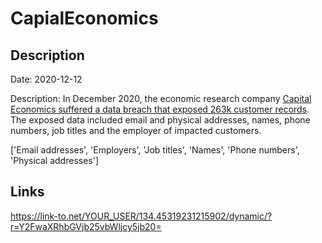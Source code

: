 # CapialEconomics

## Description

Date: 2020-12-12

Description:
In December 2020, the economic research company <a href="https://securityaffairs.co/wordpress/113581/deep-web/capital-economics-data-leak.html" target="_blank" rel="noopener">Capital Economics suffered a data breach that exposed 263k customer records</a>. The exposed data included email and physical addresses, names, phone numbers, job titles and the employer of impacted customers.


['Email addresses', 'Employers', 'Job titles', 'Names', 'Phone numbers', 'Physical addresses']

## Links

https://link-to.net/YOUR_USER/134.45319231215902/dynamic/?r=Y2FwaXRhbGVjb25vbWljcy5jb20=